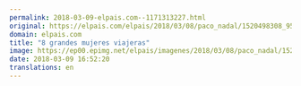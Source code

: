 ```yaml
---
permalink: 2018-03-09-elpais.com--1171313227.html
original: https://elpais.com/elpais/2018/03/08/paco_nadal/1520498308_959696.html#?ref=rss&format=simple&link=link
domain: elpais.com
title: "8 grandes mujeres viajeras"
image: https://ep00.epimg.net/elpais/imagenes/2018/03/08/paco_nadal/1520498308_959696_1520499305_rrss_normal.jpg
date: 2018-03-09 16:52:20
translations: en
---
```


